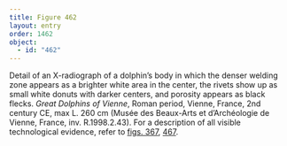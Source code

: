 ```yaml
---
title: Figure 462
layout: entry
order: 1462
object:
  - id: "462"
---
```


Detail of an X-radiograph of a dolphin’s body in which the denser welding zone appears as a brighter white area in the center, the rivets show up as small white donuts with darker centers, and porosity appears as black flecks. *Great Dolphins of Vienne*, Roman period, Vienne, France, 2nd century CE, max L. 260 cm (Musée des Beaux-Arts et d’Archéologie de Vienne, France, inv. R.1998.2.43). For a description of all visible technological evidence, refer to [figs. 367](/visual-atlas/367/), [467](/visual-atlas/467/).
